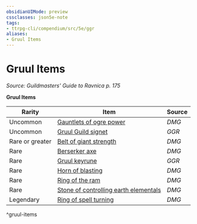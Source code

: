 ```yaml
---
obsidianUIMode: preview
cssclasses: json5e-note
tags:
- ttrpg-cli/compendium/src/5e/ggr
aliases:
- Gruul Items
---
```

# Gruul Items
*Source: Guildmasters' Guide to Ravnica p. 175* 

**Gruul Items**

| Rarity | Item | Source |
|--------|------|--------|
| Uncommon | [Gauntlets of ogre power](Інструменти%20ДМ/CLI/items/gauntlets-of-ogre-power-xdmg.md) | *DMG* |
| Uncommon | [Gruul Guild signet](Інструменти%20ДМ/CLI/items/gruul-guild-signet-ggr.md) | *GGR* |
| Rare or greater | [Belt of giant strength](Інструменти%20ДМ/CLI/items/belt-of-giant-strength-xdmg.md) | *DMG* |
| Rare | [Berserker axe](Інструменти%20ДМ/CLI/items/berserker-axe-xdmg.md) | *DMG* |
| Rare | [Gruul keyrune](Інструменти%20ДМ/CLI/items/gruul-keyrune-ggr.md) | *GGR* |
| Rare | [Horn of blasting](Інструменти%20ДМ/CLI/items/horn-of-blasting-xdmg.md) | *DMG* |
| Rare | [Ring of the ram](Інструменти%20ДМ/CLI/items/ring-of-the-ram-xdmg.md) | *DMG* |
| Rare | [Stone of controlling earth elementals](Інструменти%20ДМ/CLI/items/stone-of-controlling-earth-elementals-xdmg.md) | *DMG* |
| Legendary | [Ring of spell turning](Інструменти%20ДМ/CLI/items/ring-of-spell-turning-xdmg.md) | *DMG* |
^gruul-items